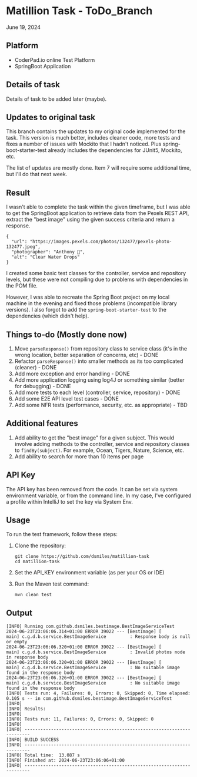 # Matillion Task - ToDo_Branch
June 19, 2024

## Platform
- CoderPad.io online Test Platform
- SpringBoot Application

## Details of task
Details of task to be added later (maybe).

## Updates to original task
This branch contains the updates to my original code implemented for the task. This version is much better, includes cleaner code, more tests and fixes a number of issues with Mockito that I hadn't noticed. Plus spring-boot-starter-test already includes the dependencies for JUnit5, Mockito, etc.

The list of updates are mostly done. Item 7 will require some additional time, but I'll do that next week.

## Result

I wasn't able to complete the task within the given timeframe, but I was able to get the SpringBoot application to retrieve data from the Pexels REST API, extract the "best image" using the given success criteria and return a response.

```http response
{
  "url": "https://images.pexels.com/photos/132477/pexels-photo-132477.jpeg",
  "photographer": "Anthony 🙂",
  "alt": "Clear Water Drops"
}
```

I created some basic test classes for the controller, service and repository levels, but these were not compiling due to problems with dependencies in the POM file.

However, I was able to recreate the Spring Boot project on my local machine in the evening and fixed those problems (incompatible library versions). I also forgot to add the `spring-boot-starter-test` to the dependencies (which didn't help).

## Things to-do (Mostly done now)
1. Move `parseResponse()` from repository class to service class (it's in the wrong location, better separation of concerns, etc) - DONE
2. Refactor `parseResponse()` into smaller methods as its too complicated (cleaner) - DONE 
3. Add more exception and error handling - DONE
4. Add more application logging using log4J or something similar (better for debugging) - DONE
5. Add more tests to each level (controller, service, repository) - DONE
6. Add some E2E API level test cases - DONE
7. Add some NFR tests (performance, security, etc. as appropriate) - TBD

## Additional features
1. Add ability to get the "best image" for a given subject. This would involve adding methods to the controller, service and repository classes to `findBy(subject)`. For example, Ocean, Tigers, Nature, Science, etc.
2. Add ability to search for more than 10 items per page

## API Key
The API key has been removed from the code. It can be set via system environment variable, or from the command line. In my case, I've configured a profile within IntelliJ to set the key via System Env.

## Usage
To run the test framework, follow these steps:

1. Clone the repository:
    ```
    git clone https://github.com/dsmiles/matillion-task
    cd matillion-task
    ```

2. Set the API_KEY environment variable (as per your OS or IDE)


3. Run the Maven test command:
    ```
    mvn clean test
    ```

## Output

```console
[INFO] Running com.github.dsmiles.bestimage.BestImageServiceTest
2024-06-23T23:06:06.314+01:00 ERROR 39022 --- [BestImage] [           main] c.g.d.b.service.BestImageService         : Response body is null or empty
2024-06-23T23:06:06.320+01:00 ERROR 39022 --- [BestImage] [           main] c.g.d.b.service.BestImageService         : Invalid photos node in response body
2024-06-23T23:06:06.320+01:00 ERROR 39022 --- [BestImage] [           main] c.g.d.b.service.BestImageService         : No suitable image found in the response body
2024-06-23T23:06:06.326+01:00 ERROR 39022 --- [BestImage] [           main] c.g.d.b.service.BestImageService         : No suitable image found in the response body
[INFO] Tests run: 4, Failures: 0, Errors: 0, Skipped: 0, Time elapsed: 0.105 s -- in com.github.dsmiles.bestimage.BestImageServiceTest
[INFO] 
[INFO] Results:
[INFO] 
[INFO] Tests run: 11, Failures: 0, Errors: 0, Skipped: 0
[INFO] 
[INFO] ------------------------------------------------------------------------
[INFO] BUILD SUCCESS
[INFO] ------------------------------------------------------------------------
[INFO] Total time:  13.087 s
[INFO] Finished at: 2024-06-23T23:06:06+01:00
[INFO] ------------------------------------------------------------------------
```
